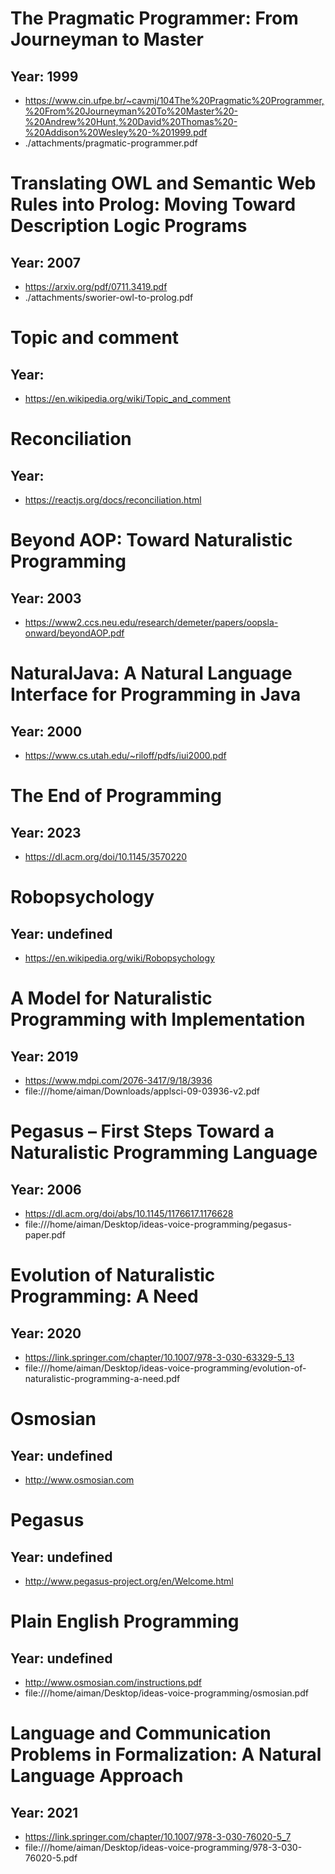 # The Pragmatic Programmer: From Journeyman to Master
## Year: 1999
- https://www.cin.ufpe.br/~cavmj/104The%20Pragmatic%20Programmer,%20From%20Journeyman%20To%20Master%20-%20Andrew%20Hunt,%20David%20Thomas%20-%20Addison%20Wesley%20-%201999.pdf
- ./attachments/pragmatic-programmer.pdf


# Translating OWL and Semantic Web Rules into Prolog: Moving Toward Description Logic Programs
## Year: 2007
- https://arxiv.org/pdf/0711.3419.pdf
- ./attachments/sworier-owl-to-prolog.pdf


# Topic and comment
## Year: 
- https://en.wikipedia.org/wiki/Topic_and_comment


# Reconciliation
## Year: 
- https://reactjs.org/docs/reconciliation.html


# Beyond AOP: Toward Naturalistic Programming
## Year: 2003
- https://www2.ccs.neu.edu/research/demeter/papers/oopsla-onward/beyondAOP.pdf


# NaturalJava: A Natural Language Interface for Programming in Java
## Year: 2000
- https://www.cs.utah.edu/~riloff/pdfs/iui2000.pdf


# The End of Programming
## Year: 2023
- https://dl.acm.org/doi/10.1145/3570220


# Robopsychology
## Year: undefined
- https://en.wikipedia.org/wiki/Robopsychology


# A Model for Naturalistic Programming with Implementation
## Year: 2019
- https://www.mdpi.com/2076-3417/9/18/3936
- file:///home/aiman/Downloads/applsci-09-03936-v2.pdf


# Pegasus – First Steps Toward a Naturalistic Programming Language
## Year: 2006
- https://dl.acm.org/doi/abs/10.1145/1176617.1176628
- file:///home/aiman/Desktop/ideas-voice-programming/pegasus-paper.pdf


# Evolution of Naturalistic Programming: A Need
## Year: 2020
- https://link.springer.com/chapter/10.1007/978-3-030-63329-5_13
- file:///home/aiman/Desktop/ideas-voice-programming/evolution-of-naturalistic-programming-a-need.pdf


# Osmosian
## Year: undefined
- http://www.osmosian.com


# Pegasus
## Year: undefined
- http://www.pegasus-project.org/en/Welcome.html


# Plain English Programming
## Year: undefined
- http://www.osmosian.com/instructions.pdf
- file:///home/aiman/Desktop/ideas-voice-programming/osmosian.pdf


# Language and Communication Problems in Formalization: A Natural Language Approach
## Year: 2021
- https://link.springer.com/chapter/10.1007/978-3-030-76020-5_7
- file:///home/aiman/Desktop/ideas-voice-programming/978-3-030-76020-5.pdf


